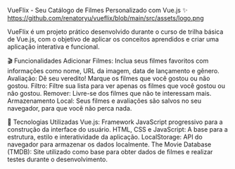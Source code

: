 VueFlix - Seu Catálogo de Filmes Personalizado com Vue.js ✨
https://github.com/renatoryu/vueflix/blob/main/src/assets/logo.png

VueFlix é um projeto prático desenvolvido durante o curso de trilha básica de Vue.js, com o objetivo de aplicar os conceitos aprendidos e criar uma aplicação interativa e funcional.

🎬 Funcionalidades
Adicionar Filmes: Inclua seus filmes favoritos com informações como nome, URL da imagem, data de lançamento e gênero.
Avaliação: Dê seu veredito! Marque os filmes que você gostou ou não gostou.
Filtro: Filtre sua lista para ver apenas os filmes que você gostou ou não gostou.
Remover: Livre-se dos filmes que não te interessam mais.
Armazenamento Local: Seus filmes e avaliações são salvos no seu navegador, para que você não perca nada.

🚀 Tecnologias Utilizadas
Vue.js: Framework JavaScript progressivo para a construção da interface do usuário.
HTML, CSS e JavaScript: A base para a estrutura, estilo e interatividade da aplicação.
LocalStorage: API do navegador para armazenar os dados localmente.
The Movie Database (TMDB): Site utilizado como base para obter dados de filmes e realizar testes durante o desenvolvimento.
